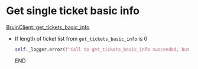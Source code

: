 # Get single ticket basic info

[BruinClient::get_tickets_basic_info](../../clients/bruin_client/get_tickets_basic_info.md) 

* If length of ticket list from `get_tickets_basic_info` is 0
    ```python
    self._logger.error(f"Call to get_tickets_basic_info succeeded, but TicketID {ticket_id} not found.")
    ```
    END
